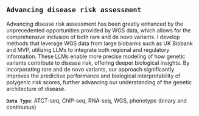 ## `Advancing disease risk assessment`

Advancing disease risk assessment has been greatly enhanced by the unprecedented opportunities provided by WGS data, which allows for the comprehensive inclusion of both rare and de novo variants. I develop methods that leverage WGS data from large biobanks such as UK Biobank and MVP, utilizing LLMs to integrate both regional and regulatory information. These LLMs enable more precise modeling of how genetic variants contribute to disease risk, offering deeper biological insights. By incorporating rare and de novo variants, our approach significantly improves the predictive performance and biological interpretability of polygenic risk scores, further advancing our understanding of the genetic architecture of disease.

**`Data Type`**: ATCT-seq, ChIP-seq, RNA-seq, WGS, phenotype (binary and continuous)

